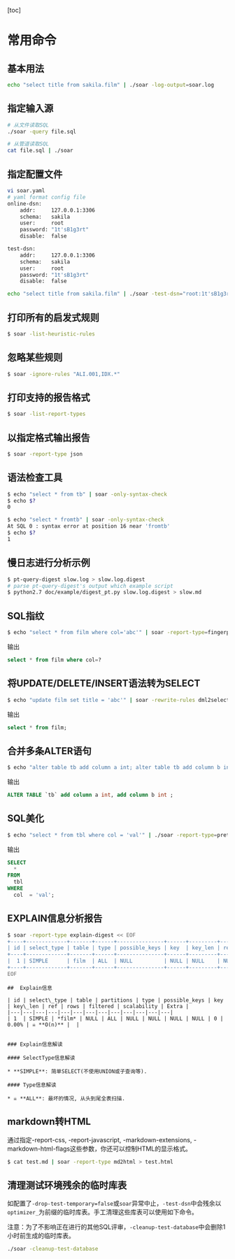 [toc]

# 常用命令

## 基本用法

```bash
echo "select title from sakila.film" | ./soar -log-output=soar.log
```

## 指定输入源

```bash
# 从文件读取SQL
./soar -query file.sql

# 从管道读取SQL
cat file.sql | ./soar
```

## 指定配置文件

```bash
vi soar.yaml
# yaml format config file
online-dsn:
    addr:     127.0.0.1:3306
    schema:   sakila
    user:     root
    password: "1t'sB1g3rt"
    disable:  false

test-dsn:
    addr:     127.0.0.1:3306
    schema:   sakila
    user:     root
    password: "1t'sB1g3rt"
    disable:  false
```

```bash
echo "select title from sakila.film" | ./soar -test-dsn="root:1t'sB1g3rt@127.0.0.1:3306/sakila" -allow-online-as-test -log-output=soar.log
```

## 打印所有的启发式规则

```bash
$ soar -list-heuristic-rules
```

## 忽略某些规则

```bash
$ soar -ignore-rules "ALI.001,IDX.*"
```

## 打印支持的报告格式

```bash
$ soar -list-report-types
```

## 以指定格式输出报告

```bash
$ soar -report-type json
```

## 语法检查工具

```bash
$ echo "select * from tb" | soar -only-syntax-check
$ echo $?
0

$ echo "select * fromtb" | soar -only-syntax-check
At SQL 0 : syntax error at position 16 near 'fromtb'
$ echo $?
1

```

## 慢日志进行分析示例

```bash
$ pt-query-digest slow.log > slow.log.digest
# parse pt-query-digest's output which example script
$ python2.7 doc/example/digest_pt.py slow.log.digest > slow.md
```


## SQL指纹

```bash
$ echo "select * from film where col='abc'" | soar -report-type=fingerprint
```

输出

```sql
select * from film where col=?
```

## 将UPDATE/DELETE/INSERT语法转为SELECT

```bash
$ echo "update film set title = 'abc'" | soar -rewrite-rules dml2select,delimiter  -report-type rewrite
```

输出

```sql
select * from film;
```


## 合并多条ALTER语句

```bash
$ echo "alter table tb add column a int; alter table tb add column b int;" | soar -report-type rewrite -rewrite-rules mergealter
```

输出

```sql
ALTER TABLE `tb` add column a int, add column b int ;
```

## SQL美化

```bash
$ echo "select * from tbl where col = 'val'" | ./soar -report-type=pretty
```

输出

```sql
SELECT
  *
FROM
  tbl
WHERE
  col  = 'val';
```

## EXPLAIN信息分析报告

```bash
$ soar -report-type explain-digest << EOF
+----+-------------+-------+------+---------------+------+---------+------+------+-------+
| id | select_type | table | type | possible_keys | key  | key_len | ref  | rows | Extra |
+----+-------------+-------+------+---------------+------+---------+------+------+-------+
|  1 | SIMPLE      | film  | ALL  | NULL          | NULL | NULL    | NULL | 1131 |       |
+----+-------------+-------+------+---------------+------+---------+------+------+-------+
EOF
```

```text
##  Explain信息

| id | select\_type | table | partitions | type | possible_keys | key | key\_len | ref | rows | filtered | scalability | Extra |
|---|---|---|---|---|---|---|---|---|---|---|---|---|
| 1  | SIMPLE | *film* | NULL | ALL | NULL | NULL | NULL | NULL | 0 | 0.00% | ☠️ **O(n)** |  |


### Explain信息解读

#### SelectType信息解读

* **SIMPLE**: 简单SELECT(不使用UNION或子查询等).

#### Type信息解读

* ☠️ **ALL**: 最坏的情况, 从头到尾全表扫描.
```

## markdown转HTML

通过指定-report-css, -report-javascript, -markdown-extensions, -markdown-html-flags这些参数，你还可以控制HTML的显示格式。

```bash
$ cat test.md | soar -report-type md2html > test.html
```

## 清理测试环境残余的临时库表

如配置了`-drop-test-temporary=false`或`soar`异常中止，`-test-dsn`中会残余以`optimizer_`为前缀的临时库表。手工清理这些库表可以使用如下命令。

注意：为了不影响正在进行的其他SQL评审，`-cleanup-test-database`中会删除1小时前生成的临时库表。

```bash
./soar -cleanup-test-database
```

